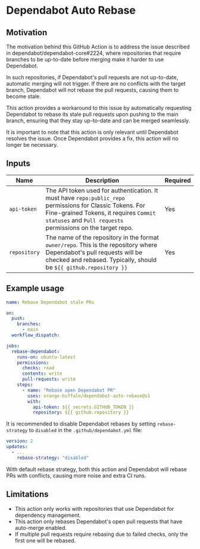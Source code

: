 # Dependabot Auto Rebase

## Motivation

The motivation behind this GitHub Action is to address the issue described in dependabot/dependabot-core#2224,
where repositories that require branches to be up-to-date before merging make it harder to use Dependabot.

In such repositories, if Dependabot's pull requests are not up-to-date, automatic merging will not trigger. If
there are no conflicts with the target branch, Dependabot will not rebase the pull requests,
causing them to become stale.

This action provides a workaround to this issue by automatically requesting Dependabot
to rebase its stale pull requests upon pushing to the main branch,
ensuring that they stay up-to-date and can be merged seamlessly.

It is important to note that this action is only relevant until Dependabot resolves the issue.
Once Dependabot provides a fix, this action will no longer be necessary.

## Inputs

| Name         | Description                                                                                                                                                                                                                                                    | Required |
|--------------|----------------------------------------------------------------------------------------------------------------------------------------------------------------------------------------------------------------------------------------------------------------|----------|
| `api-token`  | The API token used for authentication. It must have `repo:public_repo` permissions for Classic Tokens. For Fine-grained Tokens, it requires `Commit statuses` and `Pull requests` permissions on the target repo. | Yes |
| `repository` | The name of the repository in the format `owner/repo`. This is the repository where Dependabot's pull requests will be checked and rebased. Typically, should be `${{ github.repository }}`                                                                    | Yes      |

## Example usage

```yaml
name: Rebase Dependabot stale PRs

on:
  push:
    branches:
      - main
  workflow_dispatch:

jobs:
  rebase-dependabot:
    runs-on: ubuntu-latest
    permissions:
      checks: read
      contents: write
      pull-requests: write
    steps:
      - name: "Rebase open Dependabot PR"
        uses: orange-buffalo/dependabot-auto-rebase@v1
        with:
          api-token: ${{ secrets.GITHUB_TOKEN }}
          repository: ${{ github.repository }}
```

It is recommended to disable Dependabot rebases by setting `rebase-strategy` to `disabled` in the
`.github/dependabot.yml` file:
```yaml
version: 2
updates:
  - ...
    rebase-strategy: "disabled"
```
With default rebase strategy, both this action and Dependabot will rebase PRs with conflicts, 
causing more noise and extra CI runs.

## Limitations

* This action only works with repositories that use Dependabot for dependency management.
* This action only rebases Dependabot's open pull requests that have auto-merge enabled.
* If multiple pull requests require rebasing due to failed checks, only the first one will be rebased.
